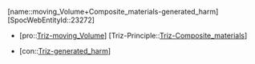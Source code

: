 ﻿---
type: TrizContradiction
aliases:
- moving_Volume+Composite_materials-generated_harm
license: CC BY-SA 4.0
copyright: https://github.com/SpocWeb
IsDeleted: false
IsReadOnly: false
Confidential: public
tags: 
- Triz/Contradiction
---
[name::moving_Volume+Composite_materials-generated_harm]
[SpocWebEntityId::23272]
+ [pro::[Triz-moving_Volume](tech/Triz/Parameter/Triz-moving_Volume.md)]
[Triz-Principle::[Triz-Composite_materials](tech/Triz/Principle/Triz-Composite_materials.md)]
- [con::[Triz-generated_harm](tech/Triz/Parameter/Triz-generated_harm.md)]

